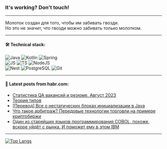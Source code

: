 ### It's working? Don't touch!

---
Молоток создан для того, чтобы им забивать гвозди. <br>
Но это не значит, что гвозди можно забивать только молотком.

---

#### 🛠️ Technical stack:

![Java](https://img.shields.io/badge/Java-informational?logo=Oracle&style=flat&logoColor=white&color=FF4500)
![Kotlin](https://img.shields.io/badge/Kotlin-informational?logo=Kotlin&style=flat&logoColor=white&color=774D97)
![Spring](https://img.shields.io/badge/SpringBoot-informational?logo=SpringBoot&style=flat&logoColor=white&color=6DB33F) <br>
![JS](https://img.shields.io/badge/JS-informational?logo=javaScript&style=flat&logoColor=black&color=F7Df1E)
![TS](https://img.shields.io/badge/TypeScript-informational?logo=typeScript&style=flat&logoColor=black&color=0667A8)
![NodeJS](https://img.shields.io/badge/NodeJS-informational?logo=node.js&style=flat&logoColor=white&color=70A760) <br>
![Nest](https://img.shields.io/badge/NestJS-informational?logo=NestJS&style=flat&logoColor=white&color=E0234E)
![PostgreSQL](https://img.shields.io/badge/PostgreSQL-informational?logo=PostgreSQL&style=flat&logoColor=white&color=DAA520)
![Git](https://img.shields.io/badge/Git-informational?logo=git&style=flat&logoColor=white&color=778899)

___

#### 💬 Latest posts from habr.com:

<!-- BLOG-POST-LIST:START -->
- [Статистика QA вакансий и резюме. Август 2023](https://habr.com/ru/articles/758518/?utm_source=habrahabr&utm_medium=rss&utm_campaign=758518)
- [Теория типов](https://habr.com/ru/articles/758542/?utm_source=habrahabr&utm_medium=rss&utm_campaign=758542)
- [[Перевод] Все о нестатических блоках инициализации в Java](https://habr.com/ru/companies/otus/articles/758478/?utm_source=habrahabr&utm_medium=rss&utm_campaign=758478)
- [Что такое арбитраж? Передовые технологии торговли на примере криптобиржи](https://habr.com/ru/articles/758476/?utm_source=habrahabr&utm_medium=rss&utm_campaign=758476)
- [Один из старейших языков программирования COBOL, похоже, вскоре уйдёт с рынка. И поможет ему в этом IBM](https://habr.com/ru/companies/ru_mts/articles/758434/?utm_source=habrahabr&utm_medium=rss&utm_campaign=758434)
<!-- BLOG-POST-LIST:END -->

---
[![Top Langs](https://github-readme-stats-git-master-advtsetting-gmailcom.vercel.app/api/top-langs/?username=zloylis&langs_count=10&hide_title=false&title_color=e6edf3&size_weight=0.5&count_weight=0.5&layout=compact&hide_border=true&theme=dracula)](https://github.com/zloylis)

<!-- ![GitHub stats](https://github-readme-stats-git-master-advtsetting-gmailcom.vercel.app/api?username=zloylis&show_icons=true&hide_border=true&theme=dracula&hide_title=true&include_all_commits=true&count_private=true&hide=contribs&hide_rank=true) -->
